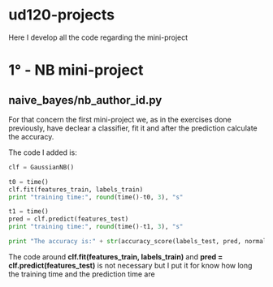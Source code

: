 ud120-projects
==============

Here I develop all the code regarding the mini-project

# 1° - NB mini-project
## naive_bayes/nb_author_id.py

For that concern the first mini-project we, as in the exercises done previously, have declear a classifier, fit it and after the prediction calculate the accuracy.

The code I added is:

```python
clf = GaussianNB()

t0 = time()
clf.fit(features_train, labels_train)
print "training time:", round(time()-t0, 3), "s"

t1 = time()
pred = clf.predict(features_test)
print "training time:", round(time()-t1, 3), "s"

print "The accuracy is:" + str(accuracy_score(labels_test, pred, normalize=True))
```
The code around __clf.fit(features_train, labels_train)__ and __pred = clf.predict(features_test)__ is not necessary but I put it for know how long the training time and the prediction time are

